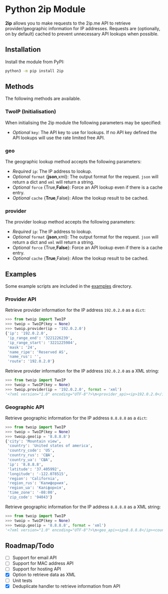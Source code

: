 # Python 2ip Module

**2ip** allows you to make requests to the 2ip.me API to retrieve provider/geographic information for IP addresses. Requests are (optionally, on by default) cached to prevent unnecessary API lookups when possible.

## Installation

Install the module from PyPI:

```bash
python3 -m pip install 2ip
```

## Methods

The following methods are available.
### TwoIP (Initialisation)

When initialising the 2ip module the following parameters may be specified:

* *Optional* `key`: The API key to use for lookups. If no API key defined the API lookups will use the rate limited free API.

### geo

The geographic lookup method accepts the following parameters:

* *Required* `ip`: The IP address to lookup.
* *Optional* `format` {**json**,xml}: The output format for the request. `json` will return a dict and `xml` will return a string.
* *Optional* `force` {True,**False**}: Force an API lookup even if there is a cache entry.
* *Optional* `cache` {**True**,False}: Allow the lookup result to be cached.

### provider

The provider lookup method accepts the following parameters:

* *Required* `ip`: The IP address to lookup.
* *Optional* `format` {**json**,xml}: The output format for the request. `json` will return a dict and `xml` will return a string.
* *Optional* `force` {True,**False**}: Force an API lookup even if there is a cache entry.
* *Optional* `cache` {**True**,False}: Allow the lookup result to be cached.

## Examples

Some example scripts are included in the [examples](examples/) directory.

### Provider API

Retrieve provider information for the IP address `192.0.2.0` as a `dict`:

```python
>>> from twoip import TwoIP
>>> twoip = TwoIP(key = None)
>>> twoip.provider(ip = '192.0.2.0')
{'ip': '192.0.2.0',
 'ip_range_end': '3221226239',
 'ip_range_start': '3221225984',
 'mask': '24',
 'name_ripe': 'Reserved AS',
 'name_rus': '',
 'route': '192.0.2.0'}
```

Retrieve provider information for the IP address `192.0.2.0` as a XML string:

```python
>>> from twoip import TwoIP
>>> twoip = TwoIP(key = None)
>>> twoip.provider(ip = '192.0.2.0', format = 'xml')
'<?xml version="1.0" encoding="UTF-8"?>\n<provider_api><ip>192.0.2.0</ip><name_ripe>Reserved AS</name_ripe><name_rus></name_rus><ip_range_start>3221225984</ip_range_start><ip_range_end>3221226239</ip_range_end><route>192.0.2.0</route><mask>24</mask></provider_api>'
```

### Geographic API

Retrieve geographic information for the IP address `8.8.8.8` as a `dict`:

```python
>>> from twoip import TwoIP
>>> twoip = TwoIP(key = None)
>>> twoip.geo(ip = '8.8.8.8')
{'city': 'Mountain view',
 'country': 'United states of america',
 'country_code': 'US',
 'country_rus': 'США',
 'country_ua': 'США',
 'ip': '8.8.8.8',
 'latitude': '37.405992',
 'longitude': '-122.078515',
 'region': 'California',
 'region_rus': 'Калифорния',
 'region_ua': 'Каліфорнія',
 'time_zone': '-08:00',
 'zip_code': '94043'}
```

Retrieve geographic information for the IP address `8.8.8.8` as a XML string:

```python
>>> from twoip import TwoIP
>>> twoip = TwoIP(key = None)
>>> twoip.geo(ip = '8.8.8.8', format = 'xml')
'<?xml version="1.0" encoding="UTF-8"?>\n<geo_api><ip>8.8.8.8</ip><country_code>US</country_code><country>United states of america</country><country_rus>США</country_rus><country_ua>США</country_ua><region>California</region><region_rus>Калифорния</region_rus><region_ua>Каліфорнія</region_ua><city>Mountain view</city><latitude>37.405992</latitude><longitude>-122.078515</longitude><zip_code>94043</zip_code><time_zone>-08:00</time_zone></geo_api>'
```

## Roadmap/Todo

- [ ] Support for email API
- [ ] Support for MAC address API
- [ ] Support for hosting API
- [x] Option to retrieve data as XML
- [ ] Unit tests
- [x] Deduplicate handler to retrieve information from API
